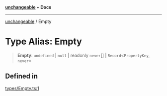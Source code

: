 [**unchangeable**](../README.md) • **Docs**

***

[unchangeable](../README.md) / Empty

# Type Alias: Empty

> **Empty**: `undefined` \| `null` \| readonly `never`[] \| `Record`\<`PropertyKey`, `never`\>

## Defined in

[types/Empty.ts:1](https://github.com/nevoland/unchangeable/blob/ad66755f095504a94d40a3a96d1734780b3bf9ee/lib/types/Empty.ts#L1)
